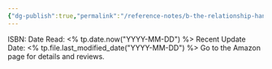 ```yaml
---
{"dg-publish":true,"permalink":"/reference-notes/b-the-relationship-handbook-a-simple-guide-to-satisfying-relationships/"}
---
```




ISBN: 
Date Read: <% tp.date.now("YYYY-MM-DD") %>
Recent Update Date: <% tp.file.last_modified_date("YYYY-MM-DD") %>
Go to the Amazon page for details and reviews.


